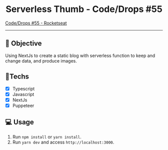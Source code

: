 <h1 align="center">
    Serverless Thumb - Code/Drops #55
</h1>

<a href="https://www.youtube.com/watch?v=qvetoR6V5ic&list=PL85ITvJ7FLohhULgUFkYBf2xcXCG6yfVV&index=7"> Code/Drops #55 - Rocketseat </a> 

<hr>

## 🎯 Objective

Using NextJs to create a static blog with serverless function to keep and change data, and produce images.

## 🚀Techs

- [x] Typescript
- [x] Javascript
- [x] NextJs
- [x] Puppeteer

## 💻 Usage

1. Run `npm install` or `yarn install`.<br />
2. Run `yarn dev` and access `http://localhost:3000`.<br />
